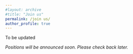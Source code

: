 ```yaml
---
#layout: archive
#title: "Join us"
permalink: /join us/
author_profile: true
---
```


To be updated

<!--
One Ph.D. (2026 Fall) and one Postdoc position (now) are available in the Department of Health Outcomes and Biomedical Informatics at the University of Florida. I also plan to recruit 1-2 voluntary research assistants/interns in my lab, who are interested in my research and aim to pursue PhD study in the future. The research focuses on applying and developing ML/AI techniques to address biomedical problems, advance precision medicine and improve healthcare. The ultimate goal of our study is to revolutionize the field of biomedicine through cutting-edge AI technologies and to solve practical biomedical problems in the real world. We have extensive research experience in machine learning, data mining, NLP, and their applications in biomedical areas. The students will have significant freedom to explore the research they are interested in. Excellent students in our team will have the chance to visit Harvard University. Students interested in our research are also welcome to reach out to us.


<b>Requirements for Ph.D. candidates</b>
- Strong passion and motivation for research with a desire to solve practical biomedical problems with AI/CS.
- Undergraduate or Master students in biomedical informatics/bioinformatics, computer science, data science, electronic/biomedical engineering, mathematics or related majors.
- IELTS/TOEFL (GRE is optional).
- Strong programming with Python/R/C++/Java and mathematical skills.
- Research experience and skills in data mining, machine learning and LLM/NLP/PLM in biomedical domains.
- Candidates with publications (first or co-first author) are preferred.


<b>Requirements for Postdocs</b>
- Strong passion and motivation for research with a desire to solve practical biomedical problems.
- Ph.D. degree in biomedical informatics/bioinformatics, computer science, data science, electronic/biomedical engineering, mathematics or related majors.
- Research experience and expertise in data mining, machine learning and LLM/NLP/PLM in biomedical domains.
- Domain knowledge in one of the diseases, including AD/ADRD, cancer, diabetes, liver disease and infectious diseases (e.g., autoimmune or other immune-related diseases). 
- Demonstration of publications, teamwork and communication in English. 
- Experience in grant writing (optional but advantageous). 

 

Interested individuals are encouraged to contact Dr. Rui Yin (<A href="mailto:ruiyin@ufl.edu">ruiyin@ufl.edu</A>) with the following information:
- Curriculum vitae
- Undergraduate and graduate transcripts for PhD applicants.
- Research statement and future interest for Postdoc applicants (PhD applicants are also encouraged to send a research statement).
-->

<!-- You can show a short placeholder instead -->
*Positions will be announced soon. Please check back later.*


